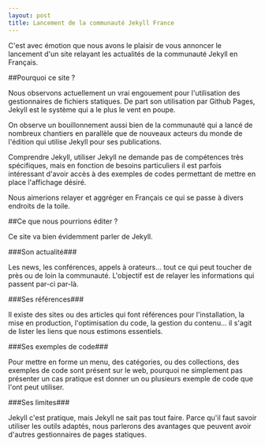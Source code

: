 ```yaml
---
layout: post
title: Lancement de la communauté Jekyll France
---
```


C'est avec émotion que nous avons le plaisir de vous annoncer le lancement d'un site relayant les actualités de la communauté Jekyll en Français.

##Pourquoi ce site ?

Nous observons actuellement un vrai engouement pour l'utilisation des gestionnaires de fichiers statiques. De part son utilisation par Github Pages, Jekyll est le système qui a le plus le vent en poupe.

On observe un bouillonnement aussi bien de la communauté qui a lancé de nombreux chantiers en parallèle que de nouveaux acteurs du monde de l'édition qui utilise Jekyll pour ses publications.

Comprendre Jekyll, utiliser Jekyll ne demande pas de compétences très spécifiques, mais en fonction de besoins particuliers il est parfois intéressant d'avoir accès à des exemples de codes permettant de mettre en place l'affichage désiré.

Nous aimerions relayer et aggréger en Français ce qui se passe à divers endroits de la toile. 

##Ce que nous pourrions éditer ?

Ce site va bien évidemment parler de Jekyll.

###Son actualité### 

Les news, les conférences, appels à orateurs… tout ce qui peut toucher de près ou de loin la communauté. L'objectif est de relayer les informations qui passent par-ci par-là.

###Ses références###

Il existe des sites ou des articles qui font références pour l'installation, la mise en production, l'optimisation du code, la gestion du contenu… il s'agit de lister les liens que nous estimons essentiels.

###Ses exemples de code###

Pour mettre en forme un menu, des catégories, ou des collections, des exemples de code sont présent sur le web, pourquoi ne simplement pas présenter un cas pratique est donner un ou plusieurs exemple de code que l'ont peut utiliser.

###Ses limites###

Jekyll c'est pratique, mais Jekyll ne sait pas tout faire. Parce qu'il faut savoir utiliser les outils adaptés, nous parlerons des avantages que peuvent avoir d'autres gestionnaires de pages statiques.




